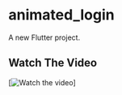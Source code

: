# animated_login

A new Flutter project.

## Watch The Video

[![Watch the video]([https://player.vimeo.com/video/805230571?h=0c9726d572])]
